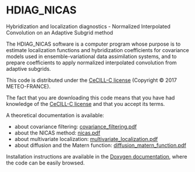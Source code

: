 # HDIAG_NICAS
Hybridization and localization diagnostics - Normalized Interpolated Convolution on an Adaptive Subgrid method

The HDIAG_NICAS software is a computer program whose purpose is to estimate localization functions and hybridization coefficients for covariance models used in ensemble-variational data assimilation systems, and to prepare coefficients to apply normalized interpolated convolution from adaptive subgrids.

This code is distributed under the [CeCILL-C license](http://www.cecill.info/licences/Licence_CeCILL-C_V1-en.html) (Copyright © 2017 METEO-FRANCE).

The fact that you are downloading this code means that you have had knowledge of the [CeCILL-C license](http://www.cecill.info/licences/Licence_CeCILL-C_V1-en.html) and that you accept its terms.

A theoretical documentation is available: 
 - about covariance filtering: [covariance_filtering.pdf](http://github.com/benjaminmenetrier/hdiag_nicas/raw/master/doc/covariance_filtering.pdf)
 - about the NICAS method: [nicas.pdf](http://github.com/benjaminmenetrier/hdiag_nicas/raw/master/doc/nicas.pdf)
 - about multivariate localization: [multivariate_localization.pdf](http://github.com/benjaminmenetrier/hdiag_nicas/raw/master/doc/multivariate_localization.pdf)
 - about diffusion and the Matern function: [diffusion_matern_function.pdf](http://github.com/benjaminmenetrier/hdiag_nicas/raw/master/doc/diffusion_matern_function.pdf)

Installation instructions are available in the [Doxygen documentation](http://benjaminmenetrier.free.fr/hdiag_nicas/index.html), where the code can be easily browsed.
